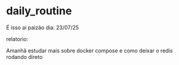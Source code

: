 # daily_routine
É isso ai paizão dia: 23/07/25

relatorio:

Amanhã estudar mais sobre docker compose e como deixar o redis rodando direto
